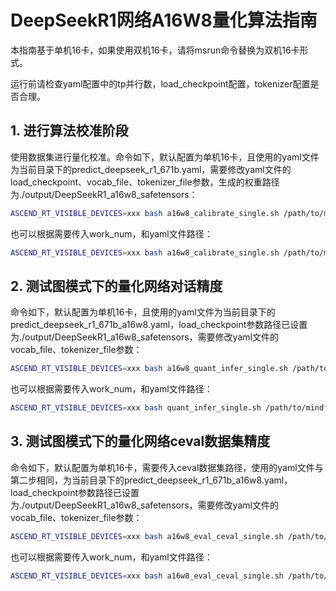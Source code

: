 # DeepSeekR1网络A16W8量化算法指南

本指南基于单机16卡，如果使用双机16卡，请将msrun命令替换为双机16卡形式。

运行前请检查yaml配置中的tp并行数，load_checkpoint配置，tokenizer配置是否合理。

## 1. 进行算法校准阶段

使用数据集进行量化校准。命令如下，默认配置为单机16卡，且使用的yaml文件为当前目录下的predict_deepseek_r1_671b.yaml，需要修改yaml文件的load_checkpoint、vocab_file、tokenizer_file参数，生成的权重路径为./output/DeepSeekR1_a16w8_safetensors：

```bash
ASCEND_RT_VISIBLE_DEVICES=xxx bash a16w8_calibrate_single.sh /path/to/mindformers
```

也可以根据需要传入work_num，和yaml文件路径：

```bash
ASCEND_RT_VISIBLE_DEVICES=xxx bash a16w8_calibrate_single.sh /path/to/mindformers worker_num /path/to/yaml
```

## 2. 测试图模式下的量化网络对话精度

命令如下，默认配置为单机16卡，且使用的yaml文件为当前目录下的predict_deepseek_r1_671b_a16w8.yaml，load_checkpoint参数路径已设置为./output/DeepSeekR1_a16w8_safetensors，需要修改yaml文件的vocab_file、tokenizer_file参数：

```bash
ASCEND_RT_VISIBLE_DEVICES=xxx bash a16w8_quant_infer_single.sh /path/to/mindformers
```

也可以根据需要传入work_num，和yaml文件路径：

```bash
ASCEND_RT_VISIBLE_DEVICES=xxx bash quant_infer_single.sh /path/to/mindformers worker_num /path/to/yaml
```

## 3. 测试图模式下的量化网络ceval数据集精度

命令如下，默认配置为单机16卡，需要传入ceval数据集路径，使用的yaml文件与第二步相同，为当前目录下的predict_deepseek_r1_671b_a16w8.yaml，load_checkpoint参数路径已设置为./output/DeepSeekR1_a16w8_safetensors，需要修改yaml文件的vocab_file、tokenizer_file参数：

```bash
ASCEND_RT_VISIBLE_DEVICES=xxx bash a16w8_eval_ceval_single.sh /path/to/mindformers /path/to/ceval_dataset_path
```

也可以根据需要传入work_num，和yaml文件路径：

```bash
ASCEND_RT_VISIBLE_DEVICES=xxx bash a16w8_eval_ceval_single.sh /path/to/mindformers /path/to/ceval_dataset_path worker_num /path/to/yaml
```
